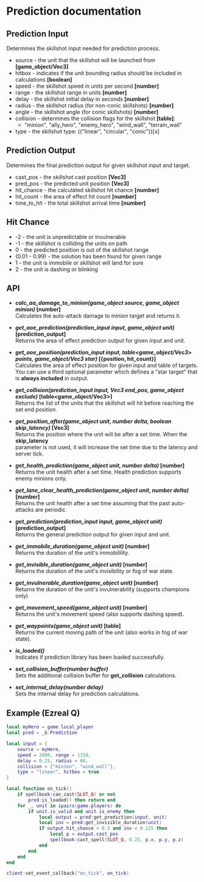 # Prediction documentation

## Prediction Input

Determines the skillshot input needed for prediction process.

* source - the unit that the skillshot will be launched from **[game_object/Vec3]**
* hitbox - indicates if the unit bounding radius should be included in calculations **[boolean]**
* speed - the skillshot speed in units per second **[number]**
* range - the skillshot range in units **[number]**
* delay - the skillshot initial delay in seconds **[number]**
* radius - the skillshot radius (for non-conic skillshots) **[number]**
* angle - the skillshot angle (for conic skillshots) **[number]**
* collision - determines the collision flags for the skillshot **[table]**:
  * "minion", "ally_hero", "enemy_hero", "wind_wall", "terrain_wall"
* type - the skillshot type: ({"linear", "circular", "conic"})[x]

## Prediction Output

Determines the final prediction output for given skillshot input and target.

* cast_pos - the skillshot cast position **[Vec3]**
* pred_pos - the predicted unit position **[Vec3]**
* hit_chance - the calculated skillshot hit chance **[number]**
* hit_count - the area of effect hit count **[number]**
* time_to_hit - the total skillshot arrival time **[number]**

## Hit Chance

* -2 - the unit is unpredictable or invulnerable
* -1 - the skillshot is colliding the units on path
* 0 - the predicted position is out of the skillshot range
* (0.01 - 0.99) - the solution has been found for given range
* 1 - the unit is immobile or skillshot will land for sure
* 2 - the unit is dashing or blinking

## API

* **_calc_aa_damage_to_minion(game_object source, game_object minion)_ [number]**  
  Calculates the auto-attack damage to minion target and returns it.

* **_get_aoe_prediction(prediction_input input, game_object unit)_ [prediction_output]**  
  Returns the area of effect prediction output for given input and unit.

* **_get_aoe_position(prediction_input input, table<game_object/Vec3> points, game_object/Vec3 star)_ [{position, hit_count}]**  
  Calculates the area of effect position for given input and table of targets.  
  You can use a third optional parameter which defines a "star target" that is **always included** in output.

* **_get_collision(prediction_input input, Vec3 end_pos, game_object exclude)_ [table<game_object/Vec3>]**  
  Returns the list of the units that the skillshot will hit before reaching the set end position.

* **_get_position_after(game_object unit, number delta, boolean skip_latency)_ [Vec3]**  
  Returns the position where the unit will be after a set time. When the **skip_latency**  
  parameter is not used, it will increase the set time due to the latency and server tick.

* **_get_health_prediction(game_object unit, number delta)_ [number]**  
  Returns the unit health after a set time. Health prediction supports enemy minions only.

* **_get_lane_clear_health_prediction(game_object unit, number delta)_ [number]**  
  Returns the unit health after a set time assuming that the past auto-attacks are periodic.

* **_get_prediction(prediction_input input, game_object unit)_ [prediction_output]**  
  Returns the general prediction output for given input and unit.

* **_get_immobile_duration(game_object unit)_ [number]**  
  Returns the duration of the unit's immobilility.

* **_get_invisible_duration(game_object unit)_ [number]**  
  Returns the duration of the unit's invisibility or fog of war state.

* **_get_invulnerable_duration(game_object unit)_ [number]**  
  Returns the duration of the unit's invulnerability (supports champions only)

* **_get_movement_speed(game_object unit)_ [number]**  
  Returns the unit's movement speed (also supports dashing speed).

* **_get_waypoints(game_object unit)_ [table<Vec3>]**  
  Returns the current moving path of the unit (also works in fog of war state).

* **_is_loaded()_**  
  Indicates if prediction library has been loaded successfully.

* **_set_collision_buffer(number buffer)_**  
  Sets the additional collision buffer for **get_collision** calculations.

* **_set_internal_delay(number delay)_**  
  Sets the internal delay for prediction calculations.

## Example (Ezreal Q)

```lua
local myHero = game.local_player
local pred = _G.Prediction

local input = {
    source = myHero,
    speed = 2000, range = 1150,
    delay = 0.25, radius = 60,
    collision = {"minion", "wind_wall"},
    type = "linear", hitbox = true
}

local function on_tick()
    if spellbook:can_cast(SLOT_Q) or not
        pred:is_loaded() then return end
    for _, unit in ipairs(game.players) do
        if unit.is_valid and unit.is_enemy then
            local output = pred:get_prediction(input, unit)
            local inv = pred:get_invisible_duration(unit)
            if output.hit_chance > 0.5 and inv < 0.125 then
                local p = output.cast_pos
                spellbook:cast_spell(SLOT_Q, 0.25, p.x, p.y, p.z)
            end
        end
    end
end

client:set_event_callback("on_tick", on_tick)
```
